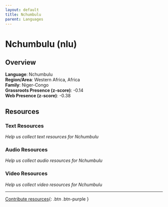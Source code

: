 ```yaml
---
layout: default
title: Nchumbulu
parent: Languages
---
```


# Nchumbulu (nlu)

## Overview

**Language**: Nchumbulu  
**Region/Area**: Western Africa, Africa  
**Family**: Niger-Congo  
**Grassroots Presence (z-score)**: -0.14  
**Web Presence (z-score)**: -0.38  

## Resources

### Text Resources
*Help us collect text resources for Nchumbulu*

### Audio Resources
*Help us collect audio resources for Nchumbulu*

### Video Resources
*Help us collect video resources for Nchumbulu*

---

[Contribute resources](https://forms.office.com/e/1SfLJx3u1r){: .btn .btn-purple }
